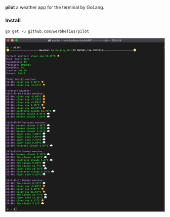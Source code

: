 **pilot** a weather app for the terminal by GoLang.

### Install
```shell
go get -u github.com/werbhelius/pilot
```

![Screenshots](./weeather.jpg)